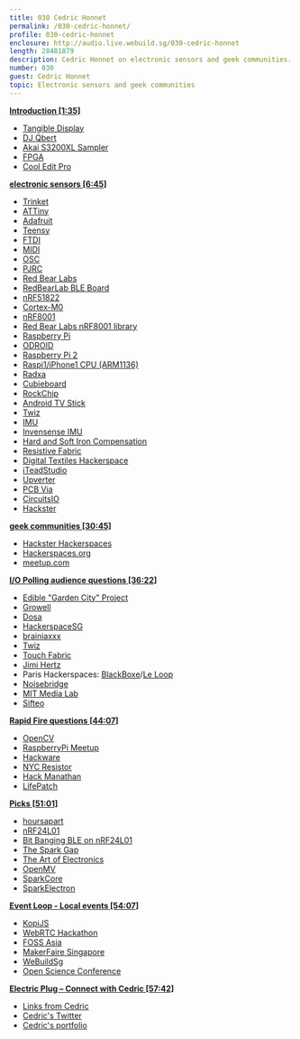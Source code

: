```yaml
---
title: 030 Cedric Honnet
permalink: /030-cedric-honnet/
profile: 030-cedric-honnet
enclosure: http://audio.live.webuild.sg/030-cedric-honnet
length: 28481879
description: Cedric Honnet on electronic sensors and geek communities.
number: 030
guest: Cedric Honnet
topic: Electronic sensors and geek communities
---
```


**[Introduction [1:35]](#t=1:35)**

- [Tangible Display](http://www.tangibledisplay.com/)
- [DJ Qbert](http://en.wikipedia.org/wiki/DJ_Qbert)
- [Akai S3200XL Sampler](http://www.planet-groove.com/akai/s3200xl.html)
- [FPGA](http://en.wikipedia.org/wiki/Field-programmable_gate_array)
- [Cool Edit Pro](http://en.wikipedia.org/wiki/Adobe_Audition)

**[electronic sensors [6:45]](#t=6:45)**

- [Trinket](http://www.adafruit.com/product/1501)
- [ATTiny](http://www.atmel.com/devices/attiny85.aspx)
- [Adafruit](http://adafruit.com/)
- [Teensy](https://www.pjrc.com/teensy/)
- [FTDI](http://www.ftdichip.com/)
- [MIDI](http://en.wikipedia.org/wiki/MIDI)
- [OSC](http://en.wikipedia.org/wiki/Open_Sound_Control)
- [PJRC](https://www.pjrc.com/)
- [Red Bear Labs](http://redbearlab.com/)
- [RedBearLab BLE Board](http://redbearlab.com/redbearlab-nrf51822/)
- [nRF51822](https://www.nordicsemi.com/eng/Products/Bluetooth-Smart-Bluetooth-low-energy/nRF51822)
- [Cortex-M0](http://www.arm.com/products/processors/cortex-m/cortex-m0.php)
- [nRF8001](https://www.nordicsemi.com/eng/Products/Bluetooth-Smart-Bluetooth-low-energy/nRF8001)
- [Red Bear Labs nRF8001 library](https://github.com/RedBearLab/nRF8001/)
- [Raspberry Pi](http://www.raspberrypi.org/)
- [ODROID](http://www.hardkernel.com/main/main.php)
- [Raspberry Pi 2](http://www.raspberrypi.org/products/raspberry-pi-2-model-b/)
- [Raspi1/iPhone1 CPU (ARM1136)](http://www.arm.com/products/processors/classic/arm11/arm1136.php)
- [Radxa](http://radxa.com/Home)
- [Cubieboard](http://cubieboard.org/)
- [RockChip](http://en.wikipedia.org/wiki/Rockchip)
- [Android TV Stick](http://www.amazon.com/Tronsmart-MK908II-Dongle-RK3188t-Bluetooth/dp/B00CGYAGL6)
- [Twiz](http://twiz.io)
- [IMU](http://en.wikipedia.org/wiki/Inertial_measurement_unit)
- [Invensense IMU](http://www.invensense.com/mems/gyro/mpu9150.html)
- [Hard and Soft Iron Compensation](http://cache.freescale.com/files/sensors/doc/app_note/AN4246.pdf)
- [Resistive Fabric](http://openmaterials.org/materials-101-electrotextiles/)
- [Digital Textiles Hackerspace](http://datapaulette.org/)
- [iTeadStudio](http://imall.iteadstudio.com/)
- [Upverter](https://upverter.com/)
- [PCB Via](http://en.wikipedia.org/wiki/Via_%28electronics%29)
- [CircuitsIO](http://circuits.io)
- [Hackster](http://hackster.io/)

**[geek communities [30:45]](#t=30:45)**

- [Hackster Hackerspaces](http://hackster.io/hackerspaces)
- [Hackerspaces.org](http://hackerspaces.org/)
- [meetup.com](http://meetup.com/)

**[I/O Polling audience questions [36:22]](#t=36:22)**

- [Edible "Garden City" Project](http://www.ediblegardencity.com/)
- [Growell](https://www.facebook.com/thegrowellpopup/info)
- [Dosa](http://en.wikipedia.org/wiki/Dosa)
- [HackerspaceSG](http://hackerspace.sg/)
- [brainiaxxx](https://twitter.com/brainiaxxx)
- [Twiz](http://twiz.io)
- [Touch Fabric](http://www.makery.info/2014/12/02/maurin-donneaud-invente-la-peau-de-robot/)
- [Jimi Hertz](https://twitter.com/jimihertz)
- Paris Hackerspaces: [BlackBoxe](http://blackboxe.org)/[Le Loop](http://leloop.org)
- [Noisebridge](https://www.noisebridge.net/)
- [MIT Media Lab](http://www.media.mit.edu/)
- [Sifteo](http://farewell.sifteo.com/)

**[Rapid Fire questions [44:07]](#t=44:07)**

- [OpenCV](http://opencv.org/)
- [RaspberryPi Meetup](https://www.facebook.com/groups/raspberrypisingapore/)
- [Hackware](http://www.meetup.com/Hackware/)
- [NYC Resistor](http://www.nycresistor.com/)
- [Hack Manathan](http://www.hackmanhattan.com/)
- [LifePatch](http://lifepatch.org/)

**[Picks [51:01]](#t=51:01)**

- [hoursapart](http://hoursapart.com/)
- [nRF24L01](http://www.nordicsemi.com/eng/Products/2.4GHz-RF/nRF24L01)
- [Bit Banging BLE on nRF24L01](http://dmitry.gr/index.php?r=05.Projects&proj=15&proj=11.%20Bluetooth%20LE%20fakery)
- [The Spark Gap](http://thesparkgap.net/)
- [The Art of Electronics](http://en.wikipedia.org/wiki/The_Art_of_Electronics)
- [OpenMV](https://www.kickstarter.com/projects/botthoughts/openmv-cam-embedded-machine-vision)
- [SparkCore](http://spark.io/)
- [SparkElectron](https://www.kickstarter.com/projects/sparkdevices/spark-electron-cellular-dev-kit-with-a-simple-data)

**[Event Loop - Local events [54:07]](#t=54:07)**

- [KopiJS](https://github.com/KopiJS/kopi.js/issues/24)
- [WebRTC Hackathon](http://www.meetup.com/Singapore-WebRTC-Meetup/events/220474387/)
- [FOSS Asia](http://fossasia.org/)
- [MakerFaire Singapore](http://makerfairesingapore.com/)
- [WeBuildSg](http://webuild.sg)
- [Open Science Conference](https://is.gd/open_science_sg)

**[Electric Plug  – Connect with Cedric [57:42]](#t=57:42)**

- [Links from Cedric](http://board.net/p/cedric-webuild)
- [Cedric's Twitter](https://twitter.com/brainiaxxx)
- [Cedric's portfolio](http://portfolio.honnet.eu)

